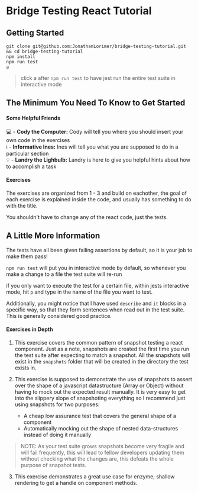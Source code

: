 # Bridge Testing React Tutorial

## Getting Started

```
git clone git@github.com:JonathanLorimer/bridge-testing-tutorial.git && cd bridge-testing-tutorial
npm install
npm run test
a
```

> click a after `npm run test` to have jest run the entire test suite in interactive mode

## The Minimum You Need To Know to Get Started

#### Some Helpful Friends

💻 - **Cody the Computer:** Cody will tell you where you should insert your own code in the exercises  
ℹ️ - **Informative Ines:** Ines will tell you what you are supposed to do in a particular section  
💡 - **Landry the Lighbulb:** Landry is here to give you helpful hints about how to accomplish a task

#### Exercises

The exercises are organized from 1 - 3 and build on eachother, the goal of each exercise is explained inside the code, and usually has something to do with the title.

You shouldn't have to change any of the react code, just the tests.

## A Little More Information

The tests have all been given failing assertions by default, so it is your job to make them pass!

`npm run test` will put you in interactive mode by default, so whenever you make a change to a file the test suite will re-run

if you only want to execute the test for a certain file, within jests interactive mode, hit `p` and type in the name of the file you want to test.

Additionally, you might notice that I have used `describe` and `it` blocks in a specific way, so that they form sentences when read out in the test suite. This is generally considered good practice.

#### Exercises in Depth

1. This exercise covers the common pattern of snapshot testing a react component. Just as a note, snapshots are created the first time you run the test suite after expecting to match a snapshot. All the snapshots will exist in the `snapshots` folder that will be created in the directory the test exists in.

2. This exercise is supposed to demonstrate the use of snapshots to assert over the shape of a javascript datastructure (Array or Object) without having to mock out the expected result manually. It is very easy to get into the slippery slope of snapshoting everything so I recommend just using snapshots for two purposes:
   - A cheap low assurance test that covers the general shape of a component
   - Automatically mocking out the shape of nested data-structures instead of doing it manually

> NOTE: As your test suite grows snapshots become very fragile and will fail frequently, this will lead to fellow developers updating them without checking what the changes are, this defeats the whole purpose of snapshot tests.

3. This exercise demonstrates a great use case for enzyme; shallow rendering to get a handle on component methods.
